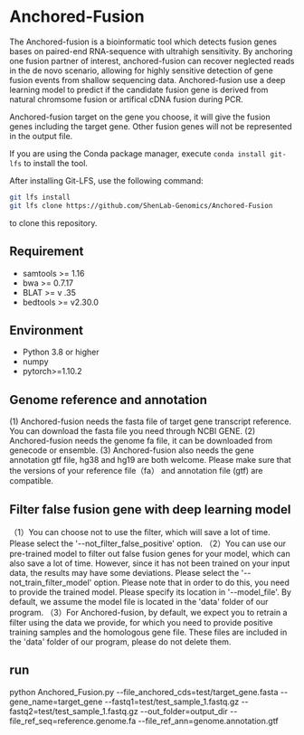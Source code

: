# Anchored-Fusion
The Anchored-fusion is a bioinformatic tool which detects fusion genes bases on paired-end RNA-sequence with ultrahigh sensitivity. By anchoring one fusion partner of interest, anchored-fusion can recover neglected reads in the de novo scenario, allowing for highly sensitive detection of gene fusion events from shallow sequencing data. Anchored-fusion use a deep learning model to predict if the candidate fusion gene is derived from natural chromsome fusion or artifical cDNA fusion during PCR.

Anchored-fusion target on the gene you choose, it will give the fusion genes including the target gene. Other fusion genes will not be represented in the output file.

If you are using the Conda package manager, execute `conda install git-lfs` to install the tool.

After installing Git-LFS, use the following command:
```bash
git lfs install
git lfs clone https://github.com/ShenLab-Genomics/Anchored-Fusion
```
to clone this repository.

## Requirement

- samtools >= 1.16
- bwa >= 0.7.17
- BLAT >= v .35
- bedtools >= v2.30.0

## Environment

- Python 3.8 or higher
- numpy
- pytorch>=1.10.2

## Genome reference and annotation

(1) Anchored-fusion needs the fasta file of target gene transcript reference. You can download the fasta file you need through NCBI GENE.
(2) Anchored-fusion needs the genome fa file, it can be downloaded from genecode or ensemble.
(3) Anchored-fusion also needs the gene annotation gtf file, hg38 and hg19 are both welcome. Please make sure that the versions of your reference file（fa） and annotation file (gtf) are compatible.

## Filter false fusion gene with deep learning model
（1）You can choose not to use the filter, which will save a lot of time. Please select the '--not_filter_false_positive' option.
（2）You can use our pre-trained model to filter out false fusion genes for your model, which can also save a lot of time. However, since it has not been trained on your input data, the results may have some deviations. Please select the '--not_train_filter_model' option. Please note that in order to do this, you need to provide the trained model. Please specify its location in '--model_file'. By default, we assume the model file is located in the 'data' folder of our program.
（3）For Anchored-fusion, by default, we expect you to retrain a filter using the data we provide, for which you need to provide positive training samples and the homologous gene file. These files are included in the 'data' folder of our program, please do not delete them.

## run
python Anchored_Fusion.py --file_anchored_cds=test/target_gene.fasta --gene_name=target_gene --fastq1=test/test_sample_1.fastq.gz  --fastq2=test/test_sample_1.fastq.gz --out_folder=output_dir --file_ref_seq=reference.genome.fa --file_ref_ann=genome.annotation.gtf
